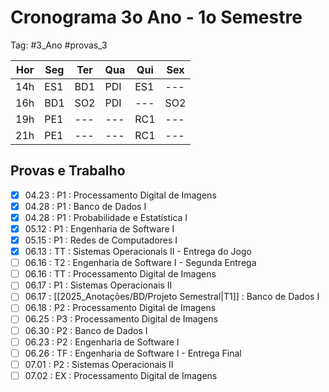 # Cronograma 3o Ano - 1o Semestre

Tag: #3_Ano #provas_3

| Hor | Seg | Ter | Qua | Qui | Sex |
| --- | --- | --- | --- | --- | --- |
| 14h | ES1 | BD1 | PDI | ES1 | --- |
| 16h | BD1 | SO2 | PDI | --- | SO2 |
| 19h | PE1 | --- | --- | RC1 | --- |
| 21h | PE1 | --- | --- | RC1 | --- |

## **Provas e Trabalho**

- [x] 04.23 : P1 : Processamento Digital de Imagens
- [x] 04.28 : P1 : Banco de Dados I
- [x] 04.28 : P1 : Probabilidade e Estatística I
- [x] 05.12 : P1 : Engenharia de Software I
- [x] 05.15 : P1 : Redes de Computadores I
- [x] 06.13 : TT : Sistemas Operacionais II - Entrega do Jogo
- [ ] 06.16 : T2 : Engenharia de Software I - Segunda Entrega
- [ ] 06.16 : TT : Processamento Digital de Imagens
- [ ] 06.17 : P1 : Sistemas Operacionais II
- [ ] 06.17 : [[2025_Anotações/BD/Projeto Semestral|T1]] : Banco de Dados I
- [ ] 06.18 : P2 : Processamento Digital de Imagens
- [ ] 06.25 : P3 : Processamento Digital de Imagens
- [ ] 06.30 : P2 : Banco de Dados I
- [ ] 06.23 : P2 : Engenharia de Software I
- [ ] 06.26 : TF : Engenharia de Software I - Entrega Final
- [ ] 07.01 : P2 : Sistemas Operacionais II
- [ ] 07.02 : EX : Processamento Digital de Imagens